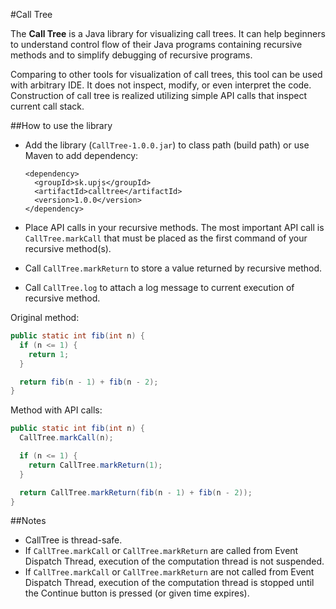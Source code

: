 #Call Tree

The **Call Tree** is a Java library for visualizing call trees. It can help beginners to understand control flow of their Java programs containing recursive methods and to simplify debugging of recursive programs.

Comparing to other tools for visualization of call trees, this tool can be used with arbitrary IDE. It does not inspect, modify, or even interpret the code. Construction of call tree is realized utilizing simple API calls that inspect current call stack.

##How to use the library

* Add the library (`CallTree-1.0.0.jar`) to class path (build path) or use Maven to add dependency:
  
  ```
  <dependency>
    <groupId>sk.upjs</groupId>
    <artifactId>calltree</artifactId>
    <version>1.0.0</version>
  </dependency>
  ```
  
* Place API calls in your recursive methods. The most important API call is `CallTree.markCall` that must be placed as the first command of your recursive method(s).
* Call `CallTree.markReturn` to store a value returned by recursive method.
* Call `CallTree.log` to attach a log message to current execution of recursive method.

Original method: 
``` java
public static int fib(int n) { 
  if (n <= 1) { 
    return 1; 
  }

  return fib(n - 1) + fib(n - 2);
} 
```

Method with API calls: 
``` java 
public static int fib(int n) { 
  CallTree.markCall(n);

  if (n <= 1) {
    return CallTree.markReturn(1);
  }

  return CallTree.markReturn(fib(n - 1) + fib(n - 2));
} 
```

##Notes

* CallTree is thread-safe.
* If `CallTree.markCall` or `CallTree.markReturn` are called from Event Dispatch Thread, execution of the computation thread is not suspended.
* If `CallTree.markCall` or `CallTree.markReturn` are not called from Event Dispatch Thread, execution of the computation thread is stopped until the Continue button is pressed (or given time expires).
